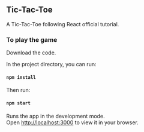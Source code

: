 ## Tic-Tac-Toe

A Tic-Tac-Toe following React official tutorial.

### To play the game

Download the code.

In the project directory, you can run:

#### `npm install`

Then run:

#### `npm start`

Runs the app in the development mode.\
Open [http://localhost:3000](http://localhost:3000) to view it in your browser.
